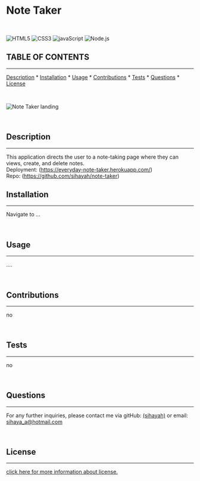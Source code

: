 # Note Taker
  
  
  <br>
  
   ![HTML5](https://img.shields.io/badge/HTML5-E34F26?style=for-the-badge&logo=html5&logoColor=white)   ![CSS3](https://img.shields.io/badge/CSS3-1572B6?style=for-the-badge&logo=css3&logoColor=white)   ![javaScript](https://img.shields.io/badge/JavaScript-323330?style=for-the-badge&logo=javascript&logoColor=F7DF1E)   ![Node.js](https://img.shields.io/badge/Node.js-339933?style=for-the-badge&logo=nodedotjs&logoColor=white) 
  <br>

  ## TABLE OF CONTENTS

  ---


  [Description](#description) *
  [Installation](#installation) *
  [Usage](#usage) *
  [Contributions](#contributions) *
  [Tests](#tests) *
  [Questions](#questions) *
  [License](#license)

  <br>

  ![Note Taker landing](tbd)
  
  <br>

  ## Description

  ---

  This application directs the user to a note-taking page where they can views, create, and delete notes.
  <br>
  Deployment: (https://everyday-note-taker.herokuapp.com/)
  <br>
  Repo: (https://github.com/sihayah/note-taker)

  

  ## Installation

  ---
  
  Navigate to ...

  <br>

## Usage

  ---

  ....

  <br>

  ## Contributions

  ---

  no

  <br>

  ## Tests

  ---

  no

  <br>

  ## Questions

  ---

  For any further inquiries, please contact me via gitHub: [(sihayah)](https://github.com/sihayah) or email: sihaya_a@hotmail.com

  <br>

  

  ## License

  ---
  
  [click here for more information about  license.]()
  

  <br>
  <br>

